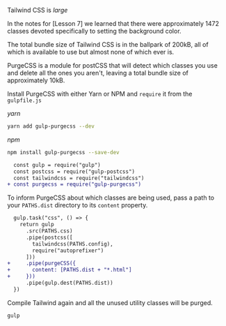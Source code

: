 Tailwind CSS is *large*

In the notes for [Lesson 7] we learned that there were approximately 1472 classes devoted specifically to setting the background color.

The total bundle size of Tailwind CSS is in the ballpark of 200kB, all of which is available to use but almost none of which ever is.

PurgeCSS is a module for postCSS that will detect which classes you use and delete all the ones you aren't, leaving a total bundle size of approximately 10kB.

Install PurgeCSS with either Yarn or NPM and `require` it from the `gulpfile.js`

*yarn*
```sh
yarn add gulp-purgecss --dev
```
*npm*
```sh
npm install gulp-purgecss --save-dev
```

```diff
  const gulp = require("gulp")
  const postcss = require("gulp-postcss")
  const tailwindcss = require("tailwindcss")
+ const purgecss = require("gulp-purgecss")
```

To inform PurgeCSS about which classes are being used, pass a path to your `PATHS.dist` directory to its `content` property.

```diff
  gulp.task("css", () => {
    return gulp
      .src(PATHS.css)
      .pipe(postcss([
        tailwindcss(PATHS.config),
        require("autoprefixer")
      ]))
+     .pipe(purgeCSS({
+       content: [PATHS.dist + "*.html"]
+     }))
      .pipe(gulp.dest(PATHS.dist))
  })
```

Compile Tailwind again and all the unused utility classes will be purged.

```sh
gulp
```